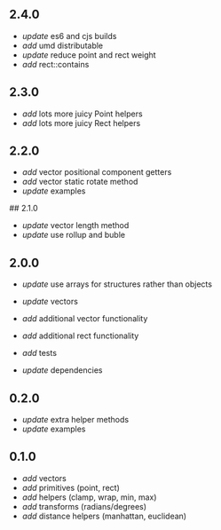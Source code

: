 
## 2.4.0

* _update_ es6 and cjs builds
* _add_ umd distributable
* _update_ reduce point and rect weight
* _add_ rect::contains

## 2.3.0

* _add_ lots more juicy Point helpers
* _add_ lots more juicy Rect helpers

## 2.2.0

* _add_ vector positional component getters
* _add_ vector static rotate method
* _update_ examples

## 2.1.0

* _update_ vector length method
* _update_ use rollup and buble

## 2.0.0

* _update_ use arrays for structures rather than objects

* _update_ vectors
* _add_ additional vector functionality
* _add_ additional rect functionality
* _add_ tests
* _update_ dependencies

## 0.2.0

* _update_ extra helper methods
* _update_ examples

## 0.1.0

* _add_ vectors
* _add_ primitives (point, rect)
* _add_ helpers (clamp, wrap, min, max)
* _add_ transforms (radians/degrees)
* _add_ distance helpers (manhattan, euclidean)
